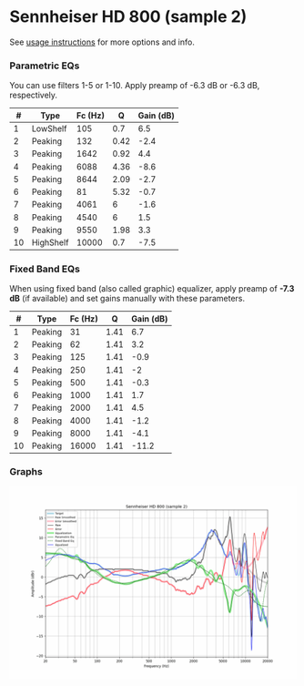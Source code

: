 # Sennheiser HD 800 (sample 2)
See [usage instructions](https://github.com/jaakkopasanen/AutoEq#usage) for more options and info.

### Parametric EQs
You can use filters 1-5 or 1-10. Apply preamp of -6.3 dB or -6.3 dB, respectively.

|   # | Type      |   Fc (Hz) |    Q |   Gain (dB) |
|-----|-----------|-----------|------|-------------|
|   1 | LowShelf  |       105 | 0.7  |         6.5 |
|   2 | Peaking   |       132 | 0.42 |        -2.4 |
|   3 | Peaking   |      1642 | 0.92 |         4.4 |
|   4 | Peaking   |      6088 | 4.36 |        -8.6 |
|   5 | Peaking   |      8644 | 2.09 |        -2.7 |
|   6 | Peaking   |        81 | 5.32 |        -0.7 |
|   7 | Peaking   |      4061 | 6    |        -1.6 |
|   8 | Peaking   |      4540 | 6    |         1.5 |
|   9 | Peaking   |      9550 | 1.98 |         3.3 |
|  10 | HighShelf |     10000 | 0.7  |        -7.5 |

### Fixed Band EQs
When using fixed band (also called graphic) equalizer, apply preamp of **-7.3 dB** (if available) and set gains manually with these parameters.

|   # | Type    |   Fc (Hz) |    Q |   Gain (dB) |
|-----|---------|-----------|------|-------------|
|   1 | Peaking |        31 | 1.41 |         6.7 |
|   2 | Peaking |        62 | 1.41 |         3.2 |
|   3 | Peaking |       125 | 1.41 |        -0.9 |
|   4 | Peaking |       250 | 1.41 |        -2   |
|   5 | Peaking |       500 | 1.41 |        -0.3 |
|   6 | Peaking |      1000 | 1.41 |         1.7 |
|   7 | Peaking |      2000 | 1.41 |         4.5 |
|   8 | Peaking |      4000 | 1.41 |        -1.2 |
|   9 | Peaking |      8000 | 1.41 |        -4.1 |
|  10 | Peaking |     16000 | 1.41 |       -11.2 |

### Graphs
![](./Sennheiser%20HD%20800%20(sample%202).png)
